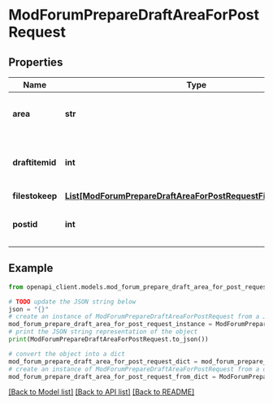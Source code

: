 # ModForumPrepareDraftAreaForPostRequest


## Properties

Name | Type | Description | Notes
------------ | ------------- | ------------- | -------------
**area** | **str** | Area to prepare: attachment or post. | [default to 'null']
**draftitemid** | **int** | The draft item id to use. 0 to generate one. | [optional] [default to 0]
**filestokeep** | [**List[ModForumPrepareDraftAreaForPostRequestFilestokeepInner]**](ModForumPrepareDraftAreaForPostRequestFilestokeepInner.md) |  | [optional] 
**postid** | **int** | Post to prepare the draft area for. | [default to null]

## Example

```python
from openapi_client.models.mod_forum_prepare_draft_area_for_post_request import ModForumPrepareDraftAreaForPostRequest

# TODO update the JSON string below
json = "{}"
# create an instance of ModForumPrepareDraftAreaForPostRequest from a JSON string
mod_forum_prepare_draft_area_for_post_request_instance = ModForumPrepareDraftAreaForPostRequest.from_json(json)
# print the JSON string representation of the object
print(ModForumPrepareDraftAreaForPostRequest.to_json())

# convert the object into a dict
mod_forum_prepare_draft_area_for_post_request_dict = mod_forum_prepare_draft_area_for_post_request_instance.to_dict()
# create an instance of ModForumPrepareDraftAreaForPostRequest from a dict
mod_forum_prepare_draft_area_for_post_request_from_dict = ModForumPrepareDraftAreaForPostRequest.from_dict(mod_forum_prepare_draft_area_for_post_request_dict)
```
[[Back to Model list]](../README.md#documentation-for-models) [[Back to API list]](../README.md#documentation-for-api-endpoints) [[Back to README]](../README.md)


